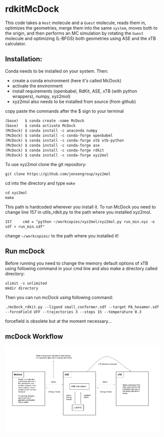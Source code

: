 # rdkitMcDock

This code takes a `Host` molecule and a `Guest` molecule, reads them in, optimizes the geometries, merge them into the same `system`, moves both to the origin, and then performs
an MC simulation by rotating the `Guest` molecule and optimizing (L-BFGS) both geometries using ASE and the xTB calculator.

## Installation:
Conda needs to be installed on your system. Then:

- create a conda environment (here it's called McDock)
- activate the environment
- install requirements (openbabel, RdKit, ASE, xTB (with python wrappers), numpy, xyz2mol)
- xyz2mol also needs to be installed from source (from github)

copy paste the commands after the $ sign to your terminal

```
(base)   $ conda create -name McDock
(base)   $ conda activate McDock
(McDock) $ conda install -c anaconda numpy
(McDock) $ conda install -c conda-forge openbabel
(McDock) $ conda install -c conda-forge xtb xtb-python
(McDock) $ conda install -c conda-forge ase
(McDock) $ conda install -c conda-forge rdkit
(McDock) $ conda install -c conda-forge xyz2mol
```

To use xyz2mol clone the git repository:
```
git clone https://github.com/jensengroup/xyz2mol
```
cd into the directory and type `make`
```
cd xyz2mol
make
```
This path is hardcoded wherever you install it. To run McDock you need to change line 157 in utils_rdkit.py to the path where you installed xyz2mol.
```
157     cmd = "python ~/workcopies/xyz2mol/xyz2mol.py run_min.xyz -o sdf > run_min.sdf"
```
change `~/workcopies/` to the path where you installed it!

## Run mcDock
Before running you need to change the memory default options of xTB using following command in your cmd line and also make a directory called directory:
```
ulimit -s unlimited
mkdir directory
```
Then you can run mcDock using following command:
```
./mcDock_rdkit.py --ligand small_conformer.sdf --target PA_hexamer.sdf  --forceField UFF --trajectories 3 --steps 15 --temperature 0.3
```
forcefield is obsolete but at the moment necessary...

## mcDock Workflow
![alt text](figs/mcDock-workflow.png)
